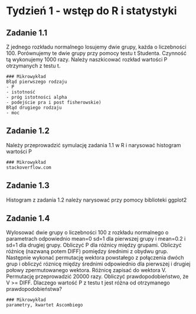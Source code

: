 # Tydzień 1 - wstęp do R i statystyki
## Zadanie 1.1
Z jednego rozkładu normalnego losujemy dwie grupy, każda o liczebności 100. Porównujemy te dwie grupy przy pomocy testu t Studenta. Czynność tą wykonujemy 1000 razy. Należy naszkicować rozkład wartości P otrzymanych z testu t.
```
### Mikrowykład
Błąd pierwszego rodzaju
- P
- istotność
- próg istotności alpha
- podejście pra i post fisherowskie)
Błąd drugiego rodzaju
- moc
```
## Zadanie 1.2
Należy przeprowadzić symulację zadania 1.1 w R i narysować histogram wartości P
```
### Mikrowykład
stackoverflow.com
```
## Zadanie 1.3
Histogram z zadania 1.2 należy narysować przy pomocy biblioteki ggplot2
## Zadanie 1.4
Wylosować dwie grupy o liczebności 100 z rozkładu normalnego o parametrach odpowiednio mean=0 sd=1 dla pierwszej grupy i mean=0.2 i sd=1 dla drugiej grupy. Obliczyć P dla różnicy między grupami. Obliczyć różnicę (nazwaną potem DIFF) pomiędzy średnimi z obydwu grup. Następnie wykonać permutację wektora powstałego z połączenia dwóch grup i obliczyć róznicę między średnimi odpowiednio dla pierwszej i drugiej połowy zpermutowanego wektora. Różnicę zapisać do wektora V. Permutację przeprowadzić 20000 razy. Obliczyć prawdopodobieństwo, że V >= DIFF. Dlaczego wartość P z testu t jest różna od otrzymanego prawdopodobieństwa?
```
### Mikrowykład
parametry, kwartet Ascombiego
```
